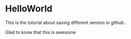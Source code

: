 # HelloWorld

This is the tutorial about saving different version in github .

Glad to know that this is awesome
